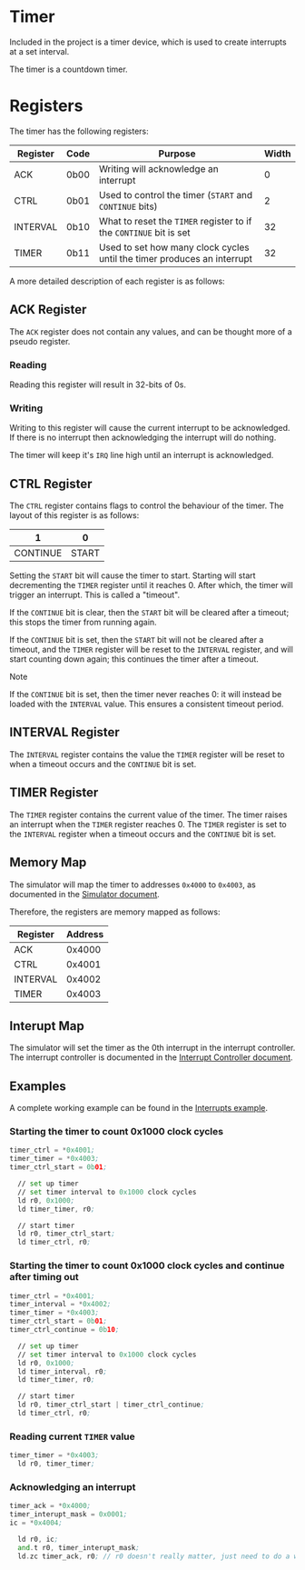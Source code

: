 # Timer

Included in the project is a timer device, which is used to create interrupts at a set interval.

The timer is a countdown timer.

# Registers

The timer has the following registers:

| Register | Code | Purpose | Width |
|---|---|---|---|
| ACK | 0b00 | Writing will acknowledge an interrupt | 0 |
| CTRL | 0b01 | Used to control the timer (`START` and `CONTINUE` bits) | 2 |
| INTERVAL | 0b10 | What to reset the `TIMER` register to if the `CONTINUE` bit is set | 32 |
| TIMER | 0b11 | Used to set how many clock cycles until the timer produces an interrupt | 32 |

A more detailed description of each register is as follows:

## ACK Register

The `ACK` register does not contain any values, and can be thought more of a pseudo register. 

### Reading

Reading this register will result in 32-bits of 0s. 

### Writing

Writing to this register will cause the current interrupt to be acknowledged. If there is no interrupt then acknowledging the interrupt will do nothing.

The timer will keep it's `IRQ` line high until an interrupt is acknowledged.

## CTRL Register

The `CTRL` register contains flags to control the behaviour of the timer. The layout of this register is as follows:

| 1 | 0 |
|---|---|
| CONTINUE | START |

Setting the `START` bit will cause the timer to start. Starting will start decrementing the `TIMER` register until it reaches 0. After which, the timer will trigger an interrupt. This is called a "timeout".

If the `CONTINUE` bit is clear, then the `START` bit will be cleared after a timeout; this stops the timer from running again.

If the `CONTINUE` bit is set, then the `START` bit will not be cleared after a timeout, and the `TIMER` register will be reset to the `INTERVAL` register, and will start counting down again; this continues the timer after a timeout.

> [!NOTE]
> If the `CONTINUE` bit is set, then the timer never reaches 0: it will instead be loaded with the `INTERVAL` value. This ensures a consistent timeout period.

## INTERVAL Register

The `INTERVAL` register contains the value the `TIMER` register will be reset to when a timeout occurs and the `CONTINUE` bit is set.

## TIMER Register

The `TIMER` register contains the current value of the timer. The timer raises an interrupt when the `TIMER` register reaches 0. The `TIMER` register is set to the `INTERVAL` register when a timeout occurs and the `CONTINUE` bit is set.

## Memory Map

The simulator will map the timer to addresses `0x4000` to `0x4003`, as documented in the [Simulator document](simulator.md#memory-map).

Therefore, the registers are memory mapped as follows:

| Register | Address |
|---|---|
| ACK | 0x4000 |
| CTRL | 0x4001 |
| INTERVAL | 0x4002 |
| TIMER | 0x4003 |

## Interupt Map

The simulator will set the timer as the 0th interrupt in the interrupt controller. The interrupt controller is documented in the [Interrupt Controller document](interrupt_controller.md).

## Examples

A complete working example can be found in the [Interrupts example](../../examples/interrupts.asm).

### Starting the timer to count 0x1000 clock cycles
```asm
timer_ctrl = *0x4001;
timer_timer = *0x4003;
timer_ctrl_start = 0b01;

  // set up timer
  // set timer interval to 0x1000 clock cycles
  ld r0, 0x1000;
  ld timer_timer, r0;

  // start timer
  ld r0, timer_ctrl_start;
  ld timer_ctrl, r0;
```

### Starting the timer to count 0x1000 clock cycles and continue after timing out
```asm
timer_ctrl = *0x4001;
timer_interval = *0x4002;
timer_timer = *0x4003;
timer_ctrl_start = 0b01;
timer_ctrl_continue = 0b10;

  // set up timer
  // set timer interval to 0x1000 clock cycles
  ld r0, 0x1000;
  ld timer_interval, r0;
  ld timer_timer, r0;

  // start timer
  ld r0, timer_ctrl_start | timer_ctrl_continue;
  ld timer_ctrl, r0;
```

### Reading current `TIMER` value
```asm
timer_timer = *0x4003;
  ld r0, timer_timer;
```

### Acknowledging an interrupt
```asm
timer_ack = *0x4000;
timer_interupt_mask = 0x0001;
ic = *0x4004;

  ld r0, ic;
  and.t r0, timer_interupt_mask;
  ld.zc timer_ack, r0; // r0 doesn't really matter, just need to do a write
```
